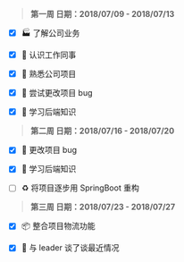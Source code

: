 > **第一周  日期：2018/07/09 - 2018/07/13**	       

- [x] :factory: 了解公司业务 
- [x] :construction_worker: 认识工作同事 
- [x] :file_folder: 熟悉公司项目 
- [x] :bug: 尝试更改项目 bug 
- [x] :memo: 学习后端知识 



> **第二周  日期：2018/07/16 - 2018/07/20**

- [x] :bug: 更改项目 bug
- [x] :memo: 学习后端知识 
- [ ] :recycle: 将项目逐步用 SpringBoot 重构 




> **第三周  日期：2018/07/23 - 2018/07/27**

- [x] :package: 整合项目物流功能 
- [x] :busts_in_silhouette: 与 leader 谈了谈最近情况 


